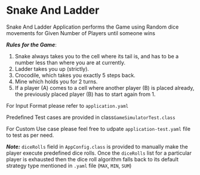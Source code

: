 # Snake And Ladder


Snake And Ladder Application performs the Game using Random dice movements
for Given Number of Players until someone wins

**_Rules_** **_for the Game_**:
1. Snake always takes you to the cell where its tail is, and has to be a number less than where you are at currently. 
2. Ladder takes you up (strictly).
3. Crocodile, which takes you exactly 5 steps back.
4. Mine which holds you for 2 turns.
3. If a player (A) comes to a cell where another player (B) is placed already, the previously placed player (B) has to start again from 1. 


For Input Format please refer to ```application.yaml``` 

Predefined Test cases are provided in class```GameSimulatorTest.class```

For Custom Use case please feel free to udpate ```application-test.yaml```
file to test as per need.


**_Note:_**
```diceRolls``` field in ```AppConfig.class``` is provided to manually 
make the player execute predefined dice rolls. Once the ```diceRolls``` list for a 
particular player is exhausted then the dice roll algorithm falls back to its
default strategy type mentioned in ```.yaml``` file (```MAX```, ```MIN```, ```SUM```)
